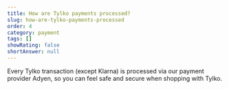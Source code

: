 ```yaml
---
title: How are Tylko payments processed?
slug: how-are-tylko-payments-processed
order: 4
category: payment
tags: []
showRating: false
shortAnswer: null
---
```


Every Tylko transaction (except Klarna) is processed via our payment provider Adyen, so you can feel safe and secure when shopping with Tylko.

